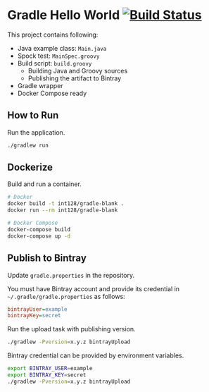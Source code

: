 Gradle Hello World [![Build Status](https://travis-ci.org/int128/gradle-blank.svg?branch=master)](https://travis-ci.org/int128/gradle-blank)
==================

This project contains following:

* Java example class: `Main.java`
* Spock test: `MainSpec.groovy`
* Build script: `build.groovy`
  * Building Java and Groovy sources
  * Publishing the artifact to Bintray
* Gradle wrapper
* Docker Compose ready


How to Run
----------

Run the application.

```sh
./gradlew run
```


Dockerize
---------

Build and run a container.

```sh
# Docker
docker build -t int128/gradle-blank .
docker run --rm int128/gradle-blank

# Docker Compose
docker-compose build
docker-compose up -d
```


Publish to Bintray
------------------

Update `gradle.properties` in the repository.

You must have Bintray account and provide its credential in `~/.gradle/gradle.properties` as follows:

```ini
bintrayUser=example
bintrayKey=secret
```

Run the upload task with publishing version.

```sh
./gradlew -Pversion=x.y.z bintrayUpload
```

Bintray credential can be provided by environment variables.

```sh
export BINTRAY_USER=example
export BINTRAY_KEY=secret
./gradlew -Pversion=x.y.z bintrayUpload
```
